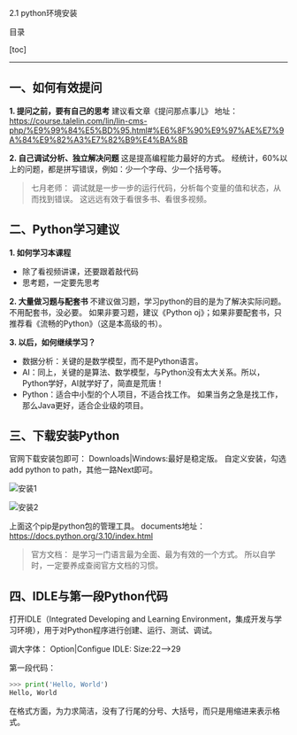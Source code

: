 2.1 python环境安装

目录

[toc]

---



## 一、如何有效提问

**1. 提问之前，要有自己的思考**
建议看文章《提问那点事儿》
地址：https://course.talelin.com/lin/lin-cms-php/%E9%99%84%E5%BD%95.html#%E6%8F%90%E9%97%AE%E7%9A%84%E9%82%A3%E7%82%B9%E4%BA%8B

**2. 自己调试分析、独立解决问题**
这是提高编程能力最好的方式。
经统计，60%以上的问题，都是拼写错误，例如：少一个字母、少一个括号等。

>七月老师：
调试就是一步一步的运行代码，分析每个变量的值和状态，从而找到错误。
这远远有效于看很多书、看很多视频。



## 二、Python学习建议

**1. 如何学习本课程**

- 除了看视频讲课，还要跟着敲代码
- 思考题，一定要先思考

**2. 大量做习题与配套书**
不建议做习题，学习python的目的是为了解决实际问题。
不用配套书，没必要。
如果非要习题，建议《Python oj》；如果非要配套书，只推荐看《流畅的Python》（这是本高级的书）。


**3. 以后，如何继续学习？**
- 数据分析：关键的是数学模型，而不是Python语言。
- AI：同上，关键的是算法、数学模型，与Python没有太大关系。所以，Python学好，AI就学好了，简直是荒唐！
- Python：适合中小型的个人项目，不适合找工作。
  如果当务之急是找工作，那么Java更好，适合企业级的项目。



## 三、下载安装Python

官网下载安装包即可：
Downloads|Windows:最好是稳定版。
自定义安装，勾选add python to path，其他一路Next即可。

![安装1](https://gcore.jsdelivr.net/gh/JerryZhengzzz/images@main/Python/%E5%AE%89%E8%A3%851.jpg)



![安装2](https://gcore.jsdelivr.net/gh/JerryZhengzzz/images@main/Python/%E5%AE%89%E8%A3%852.jpg)



上面这个pip是python包的管理工具。
documents地址：https://docs.python.org/3.10/index.html

>官方文档：
是学习一门语言最为全面、最为有效的一个方式。
所以自学时，一定要养成查阅官方文档的习惯。



## 四、IDLE与第一段Python代码

打开IDLE（Integrated Developing and Learning Environment，集成开发与学习环境），用于对Python程序进行创建、运行、测试、调试。

调大字体：
Option|Configue IDLE:
Size:22-->29

第一段代码：
```py
>>> print('Hello, World')
Hello, World
```
在格式方面，为力求简洁，没有了行尾的分号、大括号，而只是用缩进来表示格式。
